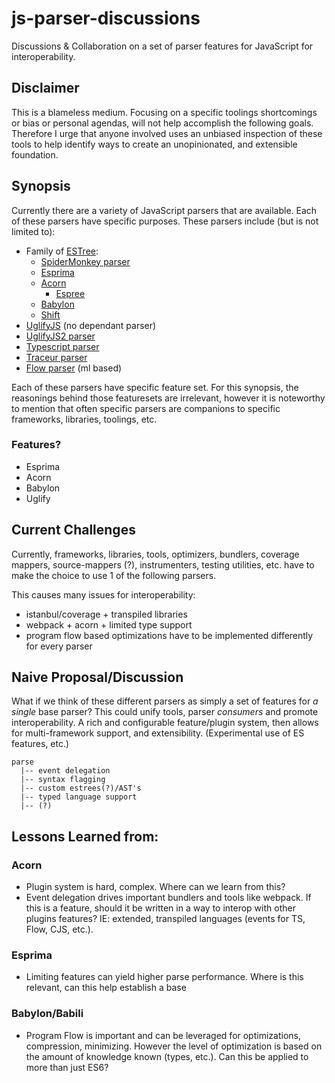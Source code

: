 # js-parser-discussions
Discussions &amp; Collaboration on a set of parser features for JavaScript for interoperability.

## Disclaimer
This is a blameless medium. Focusing on a specific toolings shortcomings or bias or personal agendas, will not help accomplish the following goals. Therefore I urge that anyone involved uses an unbiased inspection of these tools to help identify ways to create an unopinionated, and extensible foundation.

## Synopsis
Currently there are a variety of JavaScript parsers that are available. Each of these parsers have specific purposes. These parsers include (but is not limited to): 

- Family of [ESTree](https://github.com/estree/estree):
    - [SpiderMonkey parser](https://developer.mozilla.org/en-US/docs/Mozilla/Projects/SpiderMonkey/Parser_API)
    - [Esprima](https://github.com/jquery/esprima)
    - [Acorn](https://github.com/ternjs/acorn)
      - [Espree](https://github.com/eslint/espree)
    - [Babylon](https://github.com/babel/babylon)
    - [Shift](https://github.com/shapesecurity/shift-parser-js)
- [UglifyJS](https://github.com/mishoo/UglifyJS/) (no dependant parser)
- [UglifyJS2 parser](https://github.com/mishoo/UglifyJS2)
- [Typescript parser](https://github.com/microsoft/typescript)
- [Traceur parser](https://github.com/google/traceur-compiler)
- [Flow parser](https://github.com/facebook/flow) (ml based)

Each of these parsers have specific feature set. For this synopsis, the reasonings behind those featuresets are irrelevant, however it is noteworthy to mention that often specific parsers are companions to specific frameworks, libraries, toolings, etc. 

### Features? 
- Esprima
- Acorn
- Babylon
- Uglify

## Current Challenges
Currently, frameworks, libraries, tools, optimizers, bundlers, coverage mappers, source-mappers (?), instrumenters, testing utilities, etc. have to make the choice to use 1 of the following parsers. 

This causes many issues for interoperability:
- istanbul/coverage + transpiled libraries
- webpack + acorn + limited type support
- program flow based optimizations have to be implemented differently for every parser

## Naive Proposal/Discussion
What if we think of these different parsers as simply a set of features for _a single_ base parser? This could unify tools, parser _consumers_ and promote interoperability. A rich and configurable feature/plugin system, then allows for multi-framework support, and extensibility. (Experimental use of ES features, etc.) 

```
parse
  |-- event delegation
  |-- syntax flagging
  |-- custom estrees(?)/AST's
  |-- typed language support
  |-- (?)
```

## Lessons Learned from:
### Acorn
- Plugin system is hard, complex. Where can we learn from this? 
- Event delegation drives important bundlers and tools like webpack. If this is a feature, should it be written in a way to interop with other plugins features? IE: extended, transpiled languages (events for TS, Flow, CJS, etc.).

### Esprima
- Limiting features can yield higher parse performance. Where is this relevant, can this help establish a base

### Babylon/Babili
- Program Flow is important and can be leveraged for optimizations, compression, minimizing. However the level of optimization is based on the amount of knowledge known (types, etc.). Can this be applied to more than just ES6?

